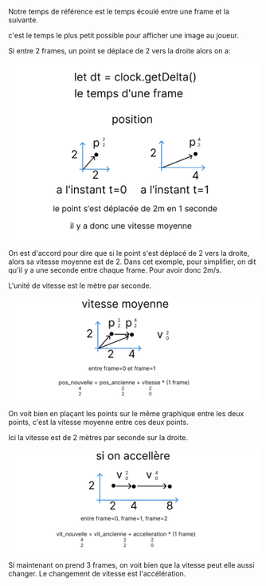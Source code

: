 Notre temps de référence est le temps écoulé entre une frame et la suivante.

c'est le temps le plus petit possible pour afficher une image au joueur.

Si entre 2 frames, un point se déplace de 2 vers la droite alors on a:

![position](../images/position.png)


On est d'accord pour dire que si le point s'est déplacé de 2 vers la droite, alors sa vitesse moyenne est de 2. Dans cet exemple, pour simplifier, on dit qu'il y a une seconde entre chaque frame. Pour avoir donc 2m/s.


L'unité de vitesse est le mètre par seconde.

![vitesse](../images/vitesse.png)


On voit bien en plaçant les points sur le même graphique entre les deux points, c'est la vitesse moyenne entre ces deux points.

Ici la vitesse est de 2 mètres par seconde sur la droite.

![acceleration](../images/accelleration.png)

Si maintenant on prend 3 frames, on voit bien que la vitesse peut elle aussi changer. Le changement de vitesse est l'accélération.